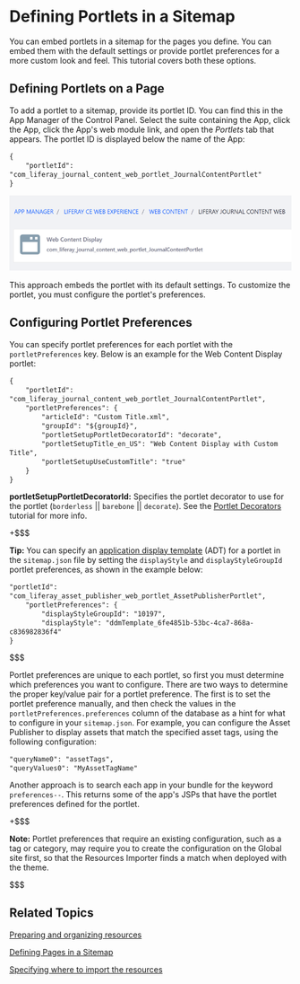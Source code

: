 # Defining Portlets in a Sitemap [](id=defining-portlets-in-a-sitemap)

You can embed portlets in a sitemap for the pages you define. You can embed them 
with the default settings or provide portlet preferences for a more custom look 
and feel. This tutorial covers both these options. 

## Defining Portlets on a Page [](id=defining-portlets-on-a-page)

To add a portlet to a sitemap, provide its portlet ID. You can find this in the
App Manager of the Control Panel. Select the suite containing the App, click the
App, click the App's web module link, and open the *Portlets* tab that appears.
The portlet ID is displayed below the name of the App:

    {
        "portletId": "com_liferay_journal_content_web_portlet_JournalContentPortlet"
    }

![Figure 1: Portlet IDs are listed in the App Manager.](../../../../../images/resources-importer-app-manager-configuration.png)

This approach embeds the portlet with its default settings. To customize the 
portlet, you must configure the portlet's preferences. 

## Configuring Portlet Preferences [](id=configuring-portlet-preferences)

You can specify portlet preferences for each portlet with the 
`portletPreferences` key. Below is an example for the Web Content Display 
portlet:

    {
        "portletId": "com_liferay_journal_content_web_portlet_JournalContentPortlet",
        "portletPreferences": {
            "articleId": "Custom Title.xml",
            "groupId": "${groupId}",
            "portletSetupPortletDecoratorId": "decorate",
            "portletSetupTitle_en_US": "Web Content Display with Custom Title",
            "portletSetupUseCustomTitle": "true"
        }
    }

**portletSetupPortletDecoratorId:** Specifies the portlet decorator to use for 
the portlet (`borderless` || `barebone` || `decorate`). See the 
[Portlet Decorators](/develop/tutorials/-/knowledge_base/7-1/portlet-decorators) 
tutorial for more info. 

+$$$

**Tip:** You can specify an 
[application display template](/discover/portal/-/knowledge_base/7-1/styling-apps-with-application-display-templates) 
(ADT) for a portlet in the `sitemap.json` file by setting the `displayStyle` and 
`displayStyleGroupId` portlet preferences, as shown in the example below:

    "portletId": "com_liferay_asset_publisher_web_portlet_AssetPublisherPortlet",
        "portletPreferences": {
            "displayStyleGroupId": "10197",
            "displayStyle": "ddmTemplate_6fe4851b-53bc-4ca7-868a-c836982836f4"
    }

$$$

Portlet preferences are unique to each portlet, so first you must determine
which preferences you want to configure. There are two ways to determine the
proper key/value pair for a portlet preference. The first is to set the
portlet preference manually, and then check the values in the
`portletPreferences.preferences` column of the database as a hint for what to
configure in your `sitemap.json`. For example, you can configure the Asset
Publisher to display assets that match the specified asset tags, using the
following configuration:

    "queryName0": "assetTags",
    "queryValues0": "MyAssetTagName"

Another approach is to search each app in your bundle for the keyword 
`preferences--`. This returns some of the app's JSPs that have the portlet 
preferences defined for the portlet.

+$$$

**Note:** Portlet preferences that require an existing configuration, such as a 
tag or category, may require you to create the configuration on the Global site 
first, so that the Resources Importer finds a match when deployed with the 
theme. 

$$$

## Related Topics [](id=related-topics)

[Preparing and organizing resources](/develop/tutorials/-/knowledge_base/7-1/preparing-resources-for-the-importer)

[Defining Pages in a Sitemap](/develop/tutorials/-/knowledge_base/7-1/defining-pages-in-a-sitemap)

[Specifying where to import the resources](/develop/tutorials/-/knowledge_base/7-1/specifying-where-to-import-resources)

